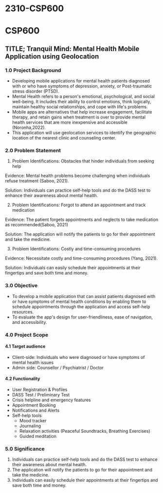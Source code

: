 # 2310-CSP600

# CSP600

## TITLE; Tranquil Mind: Mental Health Mobile Application using Geolocation

### 1.0 Project Background
- Developing mobile applications for mental health patients diagnosed with or who have symptoms of depression, anxiety, or Post-traumatic stress disorder (PTSD).
- Mental Health refers to a person's emotional, psychological, and social well-being. It includes their ability to control emotions, think logically, maintain healthy social relationships, and cope with life's problems.
- Mobile apps are alternatives that help increase engagement, facilitate therapy, and retain gains when treatment is over to provide mental health services that are more inexpensive and accessible (Noronha,2022).
- This application will use geolocation services to identify the geographic location of the nearest clinic and counseling center.

### 2.0 Problem Statement
1. Problem Identifications: Obstacles that hinder individuals from seeking help

Evidence: Mental health problems become challenging when individuals refuse treatment (Saboo, 2021).

Solution: Individuals can practice self-help tools and do the DASS test to enhance their awareness about mental health.

2. Problem Identifications: Forgot to attend an appointment and track medication

Evidence: The patient forgets appointments and neglects to take medication as recommended(Saboo, 2021)

Solution: The application will notify the patients to go for their appointment and take the medicine.

3. Problem Identifications: Costly and time-consuming procedures

Evidence: Necessitate costly and time-consuming procedures (Yang, 2021).

Solution: Individuals can easily schedule their appointments at their fingertips and save both time and money.

### 3.0 Objective
- To develop a mobile application that can assist patients diagnosed with or have symptoms of mental health conditions by enabling them to schedule appointments through the application and access self-help resources.
- To evaluate the app's design for user-friendliness, ease of navigation, and accessibility.

### 4.0 Project Scope
#### 4.1 Target audience

- Client-side: Individuals who were diagnosed or have symptoms of mental health issues
- Admin side: Counsellor / Psychiatrist / Doctor

#### 4.2 Functionality

- User Registration & Profiles
- DASS Test / Preliminary Test
- Crisis helpline and emergency features 
- Appointment Booking 
- Notifications and Alerts
- Self-help tools 
	- Mood tracker
	- Journaling
 	- Relaxation activities (Peaceful Soundtracks, Breathing Exercises)
	- Guided meditation


### 5.0 Significance
1. Individuals can practice self-help tools and do the DASS test to enhance their awareness about mental health.
2. The application will notify the patients to go for their appointment and take the medicine.
3. Individuals can easily schedule their appointments at their fingertips and save both time and money.



